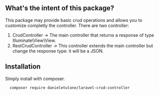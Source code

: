 ## What's the intent of this package?
This package may provide basic crud operations and allows you to customize completly the controller.
There are two controller: 
1. CrudController -> The main controller that returns a response of type Illuminate\View\View.
2. RestCrudController -> This controller extends the main controller but change the response type: it will be a JSON.

## Installation
Simply install with composer.

```bash
  composer require danieletulone/laravel-crud-controller
```

### 
